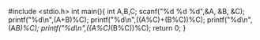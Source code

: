 #include <stdio.h>
int main(){
    int A,B,C;
    scanf("%d %d %d",&A, &B, &C);
    printf("%d\n",(A+B)%C);
    printf("%d\n",((A%C)+(B%C))%C);
    printf("%d\n",(A*B)%C);
    printf("%d\n",((A%C)*(B%C))%C);
    return 0;
}
